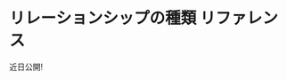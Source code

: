 # リレーションシップの種類 リファレンス

近日公開!

<!-- Liferay objects have two kinds of relationships: one-to-many and many-to-many.

## One to Many

Relate one object entry to multiple object entries. This type adds a relationship table to entries on the parent side of the relationship (i.e., the 'one' side) and a relationship field to entries on the child side (i.e., the 'many' side).

## Many to Many

Relate multiple object entries with multiple object entries. This adds a relationship table to entries on both sides of the relationship.

## Related Topics

* []()
* []()
* []() -->
